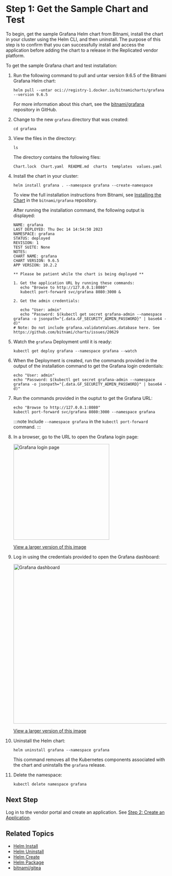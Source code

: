 # Step 1: Get the Sample Chart and Test

To begin, get the sample Grafana Helm chart from Bitnami, install the chart in your cluster using the Helm CLI, and then uninstall. The purpose of this step is to confirm that you can successfully install and access the application before adding the chart to a release in the Replicated vendor platform.

To get the sample Grafana chart and test installation:

1. Run the following command to pull and untar version 9.6.5 of the Bitnami Grafana Helm chart:

   ```
   helm pull --untar oci://registry-1.docker.io/bitnamicharts/grafana --version 9.6.5
   ```
   For more information about this chart, see the [bitnami/grafana](https://github.com/bitnami/charts/tree/main/bitnami/grafana) repository in GitHub.

1. Change to the new `grafana` directory that was created:
   ```
   cd grafana
   ```
1. View the files in the directory:   
   ```
   ls
   ```
   The directory contains the following files:
   ```
   Chart.lock  Chart.yaml  README.md  charts  templates  values.yaml
   ```
1. Install the chart in your cluster:

   ```
   helm install grafana . --namespace grafana --create-namespace
   ```
   To view the full installation instructions from Bitnami, see [Installing the Chart](https://github.com/bitnami/charts/blob/main/bitnami/grafana/README.md#installing-the-chart) in the `bitnami/grafana` repository.

   After running the installation command, the following output is displayed:

   ```
   NAME: grafana
   LAST DEPLOYED: Thu Dec 14 14:54:50 2023
   NAMESPACE: grafana
   STATUS: deployed
   REVISION: 1
   TEST SUITE: None
   NOTES:
   CHART NAME: grafana
   CHART VERSION: 9.6.5
   APP VERSION: 10.2.2

   ** Please be patient while the chart is being deployed **

   1. Get the application URL by running these commands:
      echo "Browse to http://127.0.0.1:8080"
      kubectl port-forward svc/grafana 8080:3000 &

   2. Get the admin credentials:

      echo "User: admin"
      echo "Password: $(kubectl get secret grafana-admin --namespace grafana -o jsonpath="{.data.GF_SECURITY_ADMIN_PASSWORD}" | base64 -d)"
   # Note: Do not include grafana.validateValues.database here. See https://github.com/bitnami/charts/issues/20629
   ```

1. Watch the `grafana` Deployment until it is ready:

   ```
   kubectl get deploy grafana --namespace grafana --watch
   ```

1. When the Deployment is created, run the commands provided in the output of the installation command to get the Grafana login credentials:

   ```
   echo "User: admin"
   echo "Password: $(kubectl get secret grafana-admin --namespace grafana -o jsonpath="{.data.GF_SECURITY_ADMIN_PASSWORD}" | base64 -d)"
   ```

1. Run the commands provided in the ouptut to get the Grafana URL:

   ```
   echo "Browse to http://127.0.0.1:8080"
   kubectl port-forward svc/grafana 8080:3000 --namespace grafana
   ```

   :::note
   Include `--namespace grafana` in the `kubectl port-forward` command.
   :::

1. In a browser, go to the URL to open the Grafana login page:

   <img alt="Grafana login page" src="/images/grafana-login.png" width="300px"/>

   [View a larger version of this image](/images/grafana-login.png)

1. Log in using the credentials provided to open the Grafana dashboard:

   <img alt="Grafana dashboard" src="/images/grafana-dashboard.png" width="500px"/>

   [View a larger version of this image](/images/grafana-dashboard.png)

1. Uninstall the Helm chart:

   ```
   helm uninstall grafana --namespace grafana
   ```
   This command removes all the Kubernetes components associated with the chart and uninstalls the `grafana` release.

1. Delete the namespace:

   ```
   kubectl delete namespace grafana
   ```

## Next Step

Log in to the vendor portal and create an application. See [Step 2: Create an Application](tutorial-config-create-app).

## Related Topics

* [Helm Install](https://helm.sh/docs/helm/helm_install/)
* [Helm Uninstall](https://helm.sh/docs/helm/helm_uninstall/)
* [Helm Create](https://helm.sh/docs/helm/helm_create/)
* [Helm Package](https://helm.sh/docs/helm/helm_package/)
* [bitnami/gitea](https://github.com/bitnami/charts/blob/main/bitnami/gitea)